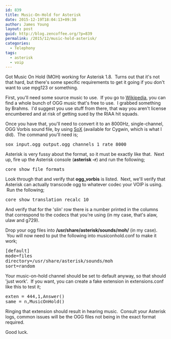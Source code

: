 ```yaml
---
id: 839
title: Music-On-Hold for Asterisk
date: 2015-12-19T18:04:13+09:30
author: James Young
layout: post
guid: http://blog.zencoffee.org/?p=839
permalink: /2015/12/music-hold-asterisk/
categories:
  - Telephony
tags:
  - asterisk
  - voip
---
```

Got Music On Hold (MOH) working for Asterisk 1.8.  Turns out that it's not that hard, but there's some specific requirements to get it going if you don't want to use mpg123 or something.

First, you'll need some source music to use.  If you go to [Wikipedia](https://en.wikipedia.org/wiki/Wikipedia:Sound/list), you can find a whole bunch of OGG music that's free to use.  I grabbed something by Brahms.  I'd suggest you use stuff from there, that way you aren't license encumbered and at risk of getting sued by the RIAA hit squads.

Once you have that, you'll need to convert it to an 8000Hz, single-channel, OGG Vorbis sound file, by using [SoX](http://sox.sourceforge.net/) (available for Cygwin, which is what I did).  The command you'll need is;

<pre>sox input.ogg output.ogg channels 1 rate 8000</pre>

Asterisk is very fussy about the format, so it must be exactly like that.  Next up, fire up the Asterisk console (**asterisk -r**) and run the following;

<pre>core show file formats</pre>

Look through that and verify that **ogg_vorbis** is listed.  Next, we'll verify that Asterisk can actually transcode ogg to whatever codec your VOIP is using.  Run the following;

<pre>core show translation recalc 10</pre>

And verify that for the 'slin' row there is a number printed in the columns that correspond to the codecs that you're using (in my case, that's alaw, ulaw and g729).

Drop your ogg files into **/usr/share/asterisk/sounds/moh/** (in my case).  You will now need to put the following into musiconhold.conf to make it work;

<pre>[default]
mode=files
directory=/usr/share/asterisk/sounds/moh
sort=random</pre>

Your music-on-hold channel should be set to default anyway, so that should 'just work'.  If you want, you can create a fake extension in extensions.conf like this to test it;

<pre>exten = 444,1,Answer()
same = n,MusicOnHold()</pre>

Ringing that extension should result in hearing music.  Consult your Asterisk logs, common issues will be the OGG files not being in the exact format required.

Good luck.